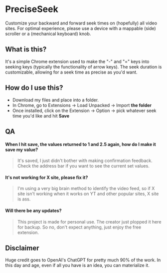 # PreciseSeek
Customize your backward and forward seek times on (hopefully) all video sites. For optimal experience, please use a device with a mappable (side) scroller or a (mechanical keyboard) knob.

## What is this?
It's a simple Chrome extension used to make the "-" and "=" keys into seeking keys (typically the functionality of arrow keys). The seek duration is customizable, allowing for a seek time as precise as you'd want.

## How do I use this?
- Download my files and place into a folder.
- In Chrome, go to Extensions -> Load Unpacked -> Import **the folder**
- Once installed, click on the Extension -> Option -> pick whatever seek time you'd like and hit **Save**

## QA
#### When I hit save, the values returned to 1 and 2.5 again, how do I make it save my value?
> It's saved, I just didn't bother with making confirmation feedback. Check the address bar if you want to see the current set values.

#### It's not working for X site, please fix it?
> I'm using a very big brain method to identify the video feed, so if X site isn't working when it works on YT and other popular sites, X site is ass.

#### Will there be any updates?
> This project is made for personal use. The creator just plopped it here for backup. So no, don't expect anything, just enjoy the free extension.









## Disclaimer
Huge credit goes to OpenAI's ChatGPT for pretty much 90% of the work. In this day and age, even if all you have is an idea, you can materialize it.
